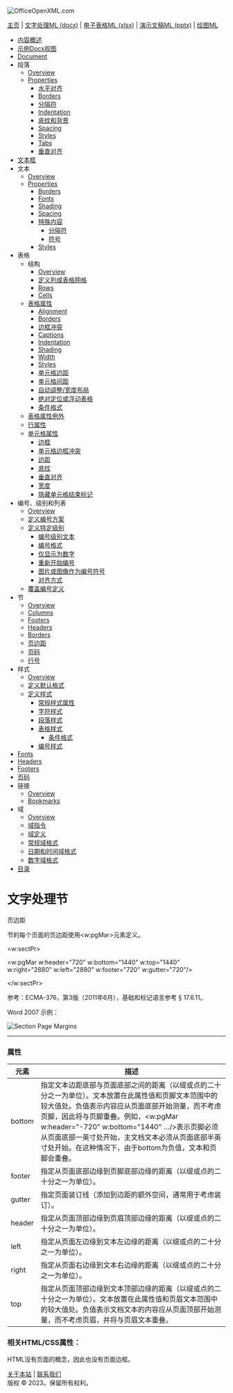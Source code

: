 ![OfficeOpenXML.com](images/banner1.png)

[主页](index.md) | [文字处理ML (docx)](anatomyofOOXML.md) | [电子表格ML (xlsx)](anatomyofOOXML-xlsx.md) | [演示文稿ML (pptx)](anatomyofOOXML-pptx.md) | [绘图ML](drwOverview.md)

- [内容概述](WPcontentOverview.md)
- [示例Docx视图](WPsampleDoc.md)
- [Document](WPdocument.md)
- 段落
  - [Overview](WPparagraph.md)
  - [Properties](WPparagraphProperties.md)
    - [水平对齐](WPalignment.md)
    - [Borders](WPborders.md)
    - [分隔符](WPtextSpecialContent-break.md)
    - [Indentation](WPindentation.md)
    - [底纹和背景](WPshading.md)
    - [Spacing](WPspacing.md)
    - [Styles](WPstyleParStyles.md)
    - [Tabs](WPtab.md)
    - [垂直对齐](WPborders.md)
- [文本框](WPparagraph-textFrames.md)
- 文本
  - [Overview](WPtext.md)
  - [Properties](WPtextFormatting.md)
    - [Borders](WPtextBorders.md)
    - [Fonts](WPtextFonts.md)
    - [Shading](WPtextShading.md)
    - [Spacing](WPtextSpacing.md)
    - [特殊内容](WPtextSpecialContent.md)
      - [分隔符](WPtextSpecialContent-break.md)
      - [符号](WPtextSpecialContent-symbol.md)
    - [Styles](WPstyleCharStyles.md)
- 表格
  - 结构
    - [Overview](WPtable.md)
    - [定义列或表格网格](WPtableGrid.md)
    - [Rows](WPtableRow.md)
    - [Cells](WPtableCell.md)
  - [表格属性](WPtableProperties.md)
    - [Alignment](WPtableAlignment.md)
    - [Borders](WPtableBorders.md)
    - [边框冲突](WPtableCellBorderConflicts.md)
    - [Captions](WPtableCaption.md)
    - [Indentation](WPtableIndent.md)
    - [Shading](WPtableShading.md)
    - [Width](WPtableWidth.md)
    - [Styles](WPstyleTableStyles.md)
    - [单元格边距](WPtableCellMargins.md)
    - [单元格间距](WPtableCellSpacing.md)
    - [自动调整/宽度布局](WPtableLayout.md)
    - [绝对定位或浮动表格](WPfloatingTables.md)
    - [条件格式](WPtblLook.md)
  - [表格属性例外](WPtablePropertyExceptions.md)
  - [行属性](WPtableRowProperties.md)
  - [单元格属性](WPtableCellProperties.md)
    - [边框](WPtableCellProperties-Borders.md)
    - [单元格边框冲突](WPtableCellBorderConflicts.md)
    - [边距](WPtableCellProperties-Margins.md)
    - [底纹](WPtableCellProperties-Shading.md)
    - [垂直对齐](WPtableCellProperties-verticalAlignment.md)
    - [宽度](WPtableCellProperties-Width.md)
    - [隐藏单元格结束标记](WPhideMark.md)
- 编号、级别和列表
  - [Overview](WPnumbering.md)
  - [定义编号方案](WPnumberingAbstractNum.md)
  - [定义特定级别](WPnumberingLvl.md)
    - [编号级别文本](WPnumberingLevelText.md)
    - [编号格式](WPnumbering-numFmt.md)
    - [仅显示为数字](WPnumbering-isLgl.md)
    - [重新开始编号](WPnumbering-restart.md)
    - [图片或图像作为编号符号](WPnumbering-imagesAsSymbol.md)
    - [对齐方式](WPnumbering-lvlJc.md)
  - [覆盖编号定义](WPnumberingOverride.md)
- 节
  - [Overview](WPsection.md)
  - [Columns](WPsectionCols.md)
  - [Footers](WPsectionFooterReference.md)
  - [Headers](WPsectionHeaderReference.md)
  - [Borders](WPsectionBorders.md)
  - [页边距](WPsectionPgMar.md)
  - [页码](WPSectionPgNumType.md)
  - [行号](WPsectionLineNumbering.md)
- 样式
  - [Overview](WPstyles.md)
  - [定义默认格式](WPstyleDefaults.md)
  - [定义样式](WPstyle.md)
    - [常规样式属性](WPstyleGenProps.md)
    - [字符样式](WPstyleCharStyles.md)
    - [段落样式](WPstyleParStyles.md)
    - [表格样式](WPstyleTableStyles.md)
      - [条件格式](WPstyleTableStylesCond.md)
    - [编号样式](WPstyleNumStyles.md)
- [Fonts](WPfonts.md)
- [Headers](WPheaders.md)
- [Footers](WPfooters.md)
- [页码](WPSectionPgNumType.md)
- 链接
  - [Overview](WPhyperlink.md)
  - [Bookmarks](WPbookmark.md)
- 域
  - [Overview](WPfields.md)
  - [域指令](WPfieldInstructions.md)
  - [域定义](WPfieldDefinitions.md)
  - [常规域格式](WPgeneralFieldSwitches.md)
  - [日期和时间域格式](WPdateTimeFieldSwitches.md)
  - [数字域格式](WPnumericFieldSwitches.md)
- [目录](WPtableOfContents.md)

# 文字处理节

页边距

节的每个页面的页边距使用<w:pgMar>元素定义。

<w:sectPr>

<w:pgMar w:header="720" w:bottom="1440" w:top="1440" w:right="2880" w:left="2880" w:footer="720" w:gutter="720"/>

</w:sectPr>

参考：ECMA-376，第3版（2011年6月），基础和标记语言参考 § 17.6.11。

Word 2007 示例：

![Section Page Margins](images\wp-section-pgMar-1.gif)

---

### 属性

| 元素   | 描述                                                                                                                                                                                                                                                                                                                                                               |
| ------ | ------------------------------------------------------------------------------------------------------------------------------------------------------------------------------------------------------------------------------------------------------------------------------------------------------------------------------------------------------------------ |
| bottom | 指定文本边距底部与页面底部之间的距离（以缇或点的二十分之一为单位）。文本放置在此属性值和页脚文本范围中的较大值处。负值表示内容应从页面底部开始测量，而不考虑页脚，因此将与页脚重叠。例如，<w:pgMar w:header="-720" w:bottom="1440" …/>表示页脚必须从页面底部一英寸处开始，主文档文本必须从页面底部半英寸处开始。在这种情况下，由于bottom为负值，文本和页脚会重叠。 |
| footer | 指定从页面底部边缘到页脚底部边缘的距离（以缇或点的二十分之一为单位）。                                                                                                                                                                                                                                                                                             |
| gutter | 指定页面装订线（添加到边距的额外空间，通常用于考虑装订）。                                                                                                                                                                                                                                                                                                         |
| header | 指定从页面顶部边缘到页眉顶部边缘的距离（以缇或点的二十分之一为单位）。                                                                                                                                                                                                                                                                                             |
| left   | 指定从页面左边缘到文本左边缘的距离（以缇或点的二十分之一为单位）。                                                                                                                                                                                                                                                                                                 |
| right  | 指定从页面右边缘到文本右边缘的距离（以缇或点的二十分之一为单位）。                                                                                                                                                                                                                                                                                                 |
| top    | 指定从页面顶部边缘到文本顶部边缘的距离（以缇或点的二十分之一为单位）。文本放置在此属性值和页眉文本范围中的较大值处。负值表示文档文本的内容应从页面顶部开始测量，而不考虑页眉，并将与页眉文本重叠。                                                                                                                                                                 |

### 相关HTML/CSS属性：

HTML没有页面的概念，因此也没有页面边框。

[关于本站](aboutThisSite.md) | [联系我们](contactUs.md)  
版权 © 2023。保留所有权利。
